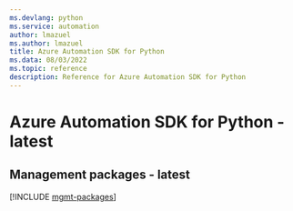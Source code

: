 ```yaml
---
ms.devlang: python
ms.service: automation
author: lmazuel
ms.author: lmazuel
title: Azure Automation SDK for Python
ms.data: 08/03/2022
ms.topic: reference
description: Reference for Azure Automation SDK for Python
---
```

# Azure Automation SDK for Python - latest

## Management packages - latest
[!INCLUDE [mgmt-packages](automation-mgmt-index.md)]